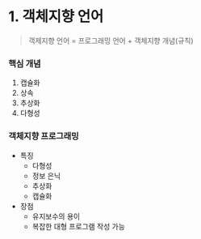 # 1. 객체지향 언어

> 객제지향 언어 = 프로그래밍 언어 + 객체지향 개념(규칙)
> 

### 핵심 개념

1. 캡슐화
2. 상속
3. 추상화
4. 다형성

### 객체지향 프로그래밍

- 특징
    - 다형성
    - 정보 은닉
    - 추상화
    - 캡슐화
- 장점
    - 유지보수의 용이
    - 복잡한 대형 프로그램 작성 가능